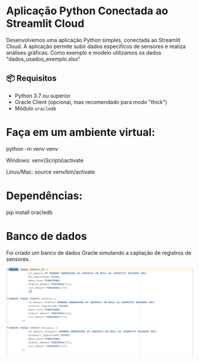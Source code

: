 # Aplicação Python Conectada ao Streamlit Cloud

Desenvolvemos uma aplicação Python simples, conectada ao Streamlit Cloud.
A aplicação permite subir dados especificos de sensores e realiza análises gráficas.
Como exemplo e modelo utilizamos os dados "dados_usados_exemplo.xlsx"
<img src ="" >
## 📦 Requisitos

- Python 3.7 ou superior
- Oracle Client (opcional, mas recomendado para modo "thick")
- Módulo `oracledb`

# Faça em um ambiente virtual:
python -m venv venv

Windows:
venv\Scripts\activate

Linux/Mac:
source venv/bin/activate

# Dependências:
pip install oracledb

# Banco de dados
Foi criado um banco de dados Oracle simulando a captação de registros de sensores.

<img src="assets/sqlcap14.png">
